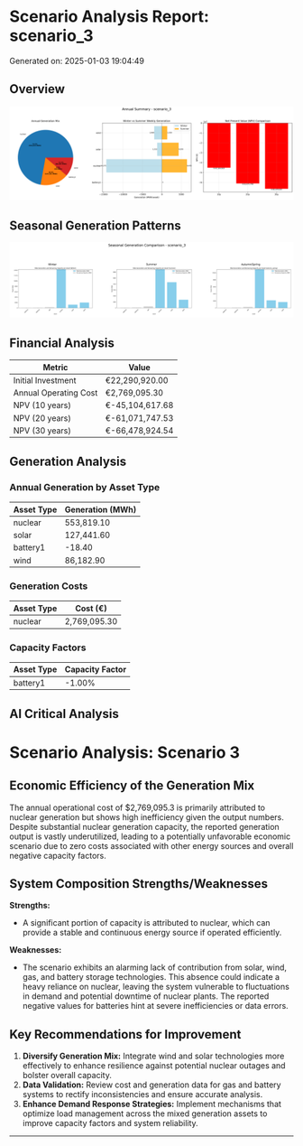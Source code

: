 # Scenario Analysis Report: scenario_3
Generated on: 2025-01-03 19:04:49

## Overview
![Annual Summary](figure/annual_summary.png)

## Seasonal Generation Patterns
![Seasonal Comparison](figure/seasonal_comparison.png)

## Financial Analysis
| Metric | Value |
|--------|--------|
| Initial Investment | €22,290,920.00 |
| Annual Operating Cost | €2,769,095.30 |
| NPV (10 years) | €-45,104,617.68 |
| NPV (20 years) | €-61,071,747.53 |
| NPV (30 years) | €-66,478,924.54 |

## Generation Analysis

### Annual Generation by Asset Type
| Asset Type | Generation (MWh) |
|------------|-----------------|
| nuclear | 553,819.10 |
| solar | 127,441.60 |
| battery1 | -18.40 |
| wind | 86,182.90 |

### Generation Costs
| Asset Type | Cost (€) |
|------------|----------|
| nuclear | 2,769,095.30 |

### Capacity Factors
| Asset Type | Capacity Factor |
|------------|----------------|
| battery1 | -1.00% |

## AI Critical Analysis
# Scenario Analysis: Scenario 3

## Economic Efficiency of the Generation Mix
The annual operational cost of $2,769,095.3 is primarily attributed to nuclear generation but shows high inefficiency given the output numbers. Despite substantial nuclear generation capacity, the reported generation output is vastly underutilized, leading to a potentially unfavorable economic scenario due to zero costs associated with other energy sources and overall negative capacity factors.

## System Composition Strengths/Weaknesses
**Strengths:**
- A significant portion of capacity is attributed to nuclear, which can provide a stable and continuous energy source if operated efficiently. 

**Weaknesses:**
- The scenario exhibits an alarming lack of contribution from solar, wind, gas, and battery storage technologies. This absence could indicate a heavy reliance on nuclear, leaving the system vulnerable to fluctuations in demand and potential downtime of nuclear plants. The reported negative values for batteries hint at severe inefficiencies or data errors.

## Key Recommendations for Improvement
1. **Diversify Generation Mix:** Integrate wind and solar technologies more effectively to enhance resilience against potential nuclear outages and bolster overall capacity.
2. **Data Validation:** Review cost and generation data for gas and battery systems to rectify inconsistencies and ensure accurate analysis.
3. **Enhance Demand Response Strategies:** Implement mechanisms that optimize load management across the mixed generation assets to improve capacity factors and system reliability.

---
